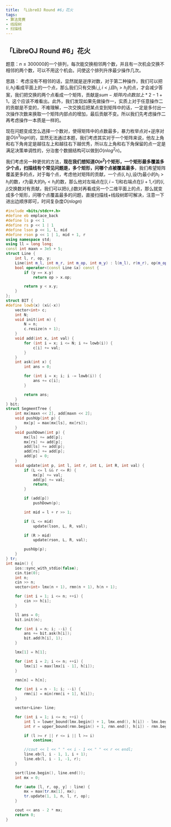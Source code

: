 ```yaml
---
title: 「LibreOJ Round #6」花火
tags:
- 算法竞赛
- 线段树
- 扫描线
---
```



## 「LibreOJ Round #6」花火
题意：$n \leq 300000$的一个排列，每次能交换相邻两个数，并且有一次机会交换不相邻的两个数，可以不用这个机会。问使这个排列升序最少操作几次。

思路：
考虑没有不相邻的话，显然就是逆序对数，对于第二种操作，我们可以把$(i, h_i)$看成平面上的一个点，那么我们只有交换$i, j, i < j且h_i > h_j$的点，才会减少答案，我们把交换的两个点看成一个矩阵，贡献是$sum - 矩阵内点数加上 * 2 -1 + 1$，这个应该不难看出。此外，我们发现如果先做操作一，实质上对于任意操作二的贡献是不变的，不难理解，一次交换后把某点变到矩阵中的话，一定是多付出一次操作次数来换取一个矩阵内部点的增加，最后贡献不变。所以我们先考虑操作二再考虑操作一本质是一样的。

现在问题变成怎么选择一个数对，使得矩阵中的点数最多，暴力枚举点对+逆序对是$O(n^3logn)$的，显然无法通过本题，我们考虑其实对于一个矩阵来说，他左上角和右下角肯定是越往左上和越往右下越优秀，所以左上角和右下角保留的点一定是满足决策单调性的，分治套个数据结构可以做到$O(nlog^2n)$。

我们考虑另一种更优的方法，**现在我们想知道$O(n^2)$个矩形，一个矩形最多覆盖多少个点，扫描线有个常见问题是，多个矩形，问哪个点被覆盖最多**，我们希望矩阵覆盖更多的点，对于每个点，考虑他对矩阵的贡献，一个点$(i, h_i)$,设$l$为最小的$h_l > h_i$的数，$r$为最大的$h_r < h_i$的数，那么他对左端点在$[l, i - 1]$和右端点在$[i + 1, r]$的$(i, j)$交换数对有贡献，我们可以把$(i, j)$数对再看成另一个二维平面上的点，那么就变成多个矩形，问哪个点覆盖最多的问题，直接扫描线+线段树即可解决，注意一下进出边顺序即可，时间复杂度$O(nlogn)$

```cpp
#include <bits/stdc++.h>
#define eb emplace_back
#define ls p << 1
#define rs p << 1 | 1
#define lson p << 1, l, mid
#define rson p << 1 | 1, mid + 1, r
using namespace std;
using ll = long long;
const int maxn = 3e5 + 5;
struct Line {
    int l, r, op, y;
    Line(int m_l, int m_r, int m_op, int m_y) : l(m_l), r(m_r), op(m_op), y(m_y) { }
    bool operator<(const Line &x) const {
        if (y == x.y)
            return op > x.op;

        return y < x.y;
    }
};
struct BIT {
#define lowb(x) (x&(-x))
    vector<int> c;
    int N;
    void init(int n) {
        N = n;
        c.resize(n + 1);
    }
    void add(int x, int val) {
        for (int i = x; i <= N; i += lowb(i)) {
            c[i] += val;
        }
    }
    int ask(int x) {
        int ans = 0;

        for (int i = x; i; i -= lowb(i)) {
            ans += c[i];
        }

        return ans;
    }
} bit;
struct SegmentTree {
    int mx[maxn << 2], add[maxn << 2];
    void pushUp(int p) {
        mx[p] = max(mx[ls], mx[rs]);
    }
    void pushDown(int p) {
        mx[ls] += add[p];
        mx[rs] += add[p];
        add[ls] += add[p];
        add[rs] += add[p];
        add[p] = 0;
    }
    void update(int p, int l, int r, int L, int R, int val) {
        if (L <= l && r <= R) {
            mx[p] += val;
            add[p] += val;
            return;
        }

        if (add[p])
            pushDown(p);

        int mid = l + r >> 1;

        if (L <= mid)
            update(lson, L, R, val);

        if (R > mid)
            update(rson, L, R, val);

        pushUp(p);
    }
} tr;
int main() {
    ios::sync_with_stdio(false);
    cin.tie(0);
    int n;
    cin >> n;
    vector<int> lmx(n + 1), rmn(n + 1), h(n + 1);

    for (int i = 1; i <= n; ++i) {
        cin >> h[i];
    }

    ll ans = 0;
    bit.init(n);

    for (int i = n; i; --i) {
        ans += bit.ask(h[i]);
        bit.add(h[i], 1);
    }

    lmx[1] = h[1];

    for (int i = 2; i <= n; ++i) {
        lmx[i] = max(lmx[i - 1], h[i]);
    }

    rmn[n] = h[n];

    for (int i = n - 1; i; --i) {
        rmn[i] = min(rmn[i + 1], h[i]);
    }

    vector<Line> line;

    for (int i = 1; i <= n; ++i) {
        int l = lower_bound(lmx.begin() + 1, lmx.end(), h[i]) - lmx.begin();
        int r = upper_bound(rmn.begin() + 1, rmn.end(), h[i]) - rmn.begin() - 1;

        if (l >= r || r <= i || l >= i)
            continue;

        //cout << l << " " << i - 1 << " " << r << endl;
        line.eb(l, i - 1, 1, i + 1);
        line.eb(l, i - 1, -1, r);
    }

    sort(line.begin(), line.end());
    int mx = 0;

    for (auto [l, r, op, y] : line) {
        mx = max(tr.mx[1], mx);
        tr.update(1, 1, n, l, r, op);
    }

    cout << ans - 2 * mx;
    return 0;
}
```
